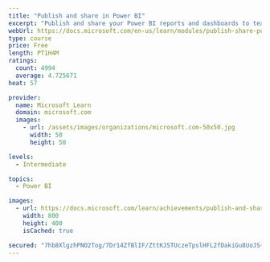 ```yaml
---
title: "Publish and share in Power BI"
excerpt: "Publish and share your Power BI reports and dashboards to teammates in your organization or to everyone on the web."
webUrl: https://docs.microsoft.com/en-us/learn/modules/publish-share-power-bi/
type: course
price: Free
length: PT1H4M
ratings:
  count: 4994
  average: 4.725671
heat: 57

provider:
  name: Microsoft Learn
  domain: microsoft.com
  images:
    - url: /assets/images/organizations/microsoft.com-50x50.jpg
      width: 50
      height: 50

levels:
  - Intermediate

topics:
  - Power BI

images:
  - url: https://docs.microsoft.com/learn/achievements/publish-and-share-with-power-bi-desktop-social.png
    width: 800
    height: 400
    isCached: true

secured: "7hb8XlgzhPNO2Tog/7Dr14ZfBlIF/ZttKJSTUczeTpslHFL2fDakiGu8UoJS+2A/UifVMD0e5QcKz0Ezee85b7m6yUygHJ8c6LMy5WZ6SNpoDfzFqcQfQJCSPkjV3uOrL2Ka21QD//VqnV4qZ+0CKlsAOX+GaR6tXkFHaJSqTT4xcqSkdvBVMn3PisFegJg8flJFPseR17LR21DfN6FUw5SABLNXsNIGlMW3LtDiPfRhqV9FdJvQfJo4hgpE92+nma1MX6utjw7Zh5R214Lxc+wRRt6fUlhh4NQFlrgJ65KE3caf3D4sGtQ+o9HRQj+SSzw1rKCtplHDq45OSD4FKgJLD3EvV9Gf+uawRia7Lx2EGJEYbiy/Yrxht5KnjMdkYbSFjk4moVKE2MZhjx//Vgync9qJuBjsBSjm3WcL7dg=;Ng8CJ8F0fG+gW1uGzIjFgA=="
---
```


